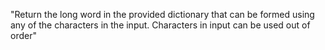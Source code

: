 "Return the long word in the provided dictionary that can be formed using any of the characters in the input. Characters in input can be used out of order"
